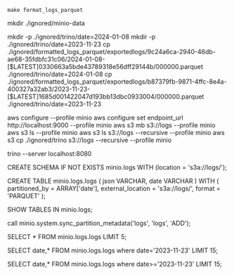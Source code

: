 `make format_logs_parquet`

mkdir ./ignored/minio-data

mkdir -p ./ignored/trino/date=2024-01-08
mkdir -p ./ignored/trino/date=2023-11-23
cp ./ignored/formatted_logs_parquet/exportedlogs/9c24a6ca-2940-46db-ae68-35fdbfc31c06/2024-01-08-\[\$LATEST\]0330663a5bde43789318e56dff29144b/000000.parquet ./ignored/trino/date=2024-01-08
cp ./ignored/formatted_logs_parquet/exportedlogs/b87379fb-9871-4ffc-8e4a-400327a32ab3/2023-11-23-\[\$LATEST\]1685d001422047d193bb13dbc0933004/000000.parquet ./ignored/trino/date=2023-11-23


aws configure --profile minio
aws configure set endpoint_url http://localhost:9000 --profile minio
aws s3 mb s3://logs --profile minio
aws s3 ls --profile minio
aws s3 ls s3://logs --recursive --profile minio
aws s3 cp ./ignored/trino s3://logs --recursive --profile minio


trino --server localhost:8080

CREATE SCHEMA IF NOT EXISTS minio.logs
WITH (location = 's3a://logs/');


CREATE TABLE minio.logs.logs (
  json VARCHAR,
  date VARCHAR
)
WITH (
  partitioned_by = ARRAY['date'],
  external_location = 's3a://logs/',
  format = 'PARQUET'
);

SHOW TABLES IN minio.logs;

call minio.system.sync_partition_metadata('logs', 'logs', 'ADD');

SELECT * FROM minio.logs.logs LIMIT 5;

SELECT date,* FROM minio.logs.logs where date='2023-11-23' LIMIT 15;

SELECT date,* FROM minio.logs.logs where date>='2023-11-23' LIMIT 15;


